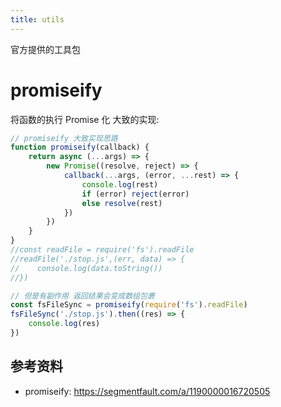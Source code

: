 ```yaml
---
title: utils
---
```


官方提供的工具包

# promiseify

将函数的执行 Promise 化 大致的实现:

```javascript
// promiseify 大致实现思路
function promiseify(callback) {
    return async (...args) => {
        new Promise((resolve, reject) => {
            callback(...args, (error, ...rest) => {
                console.log(rest)
                if (error) reject(error)
                else resolve(rest)
            })
        })
    }
}
//const readFile = require('fs').readFile
//readFile('./stop.js',(err, data) => {
//    console.log(data.toString())
//})

// 但是有副作用 返回结果会变成数组包裹
const fsFileSync = promiseify(require('fs').readFile)
fsFileSync('./stop.js').then((res) => {
    console.log(res)
})
```

## 参考资料

* promiseify: <https://segmentfault.com/a/1190000016720505>
